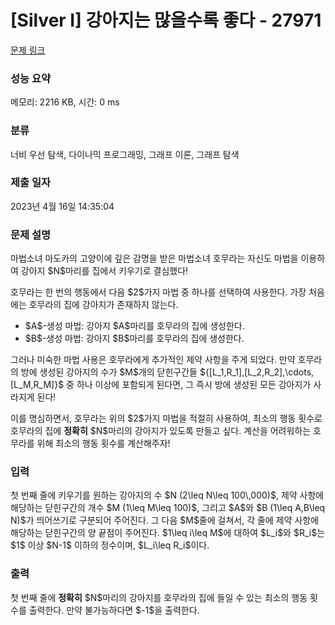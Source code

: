 # [Silver I] 강아지는 많을수록 좋다 - 27971 

[문제 링크](https://www.acmicpc.net/problem/27971) 

### 성능 요약

메모리: 2216 KB, 시간: 0 ms

### 분류

너비 우선 탐색, 다이나믹 프로그래밍, 그래프 이론, 그래프 탐색

### 제출 일자

2023년 4월 16일 14:35:04

### 문제 설명

<p>마법소녀 마도카의 고양이에 깊은 감명을 받은 마법소녀 호무라는 자신도 마법을 이용하여 강아지 $N$마리를 집에서 키우기로 결심했다!</p>

<p>호무라는 한 번의 행동에서 다음 $2$가지 마법 중 하나를 선택하여 사용한다. 가장 처음에는 호무라의 집에 강아지가 존재하지 않는다.</p>

<ul>
	<li>$A$-생성 마법: 강아지 $A$마리를 호무라의 집에 생성한다.</li>
	<li>$B$-생성 마법: 강아지 $B$마리를 호무라의 집에 생성한다.</li>
</ul>

<p>그러나 미숙한 마법 사용은 호무라에게 추가적인 제약 사항을 주게 되었다. 만약 호무라의 방에 생성된 강아지의 수가 $M$개의 닫힌구간들 ${[L_1,R_1],[L_2,R_2],\cdots,[L_M,R_M]}$ 중 하나 이상에 포함되게 된다면, 그 즉시 방에 생성된 모든 강아지가 사라지게 된다!</p>

<p>이를 명심하면서, 호무라는 위의 $2$가지 마법을 적절히 사용하여, 최소의 행동 횟수로 호무라의 집에 <strong>정확히</strong> $N$마리의 강아지가 있도록 만들고 싶다. 계산을 어려워하는 호무라를 위해 최소의 행동 횟수를 계산해주자!</p>

### 입력 

 <p>첫 번째 줄에 키우기를 원하는 강아지의 수 $N (2\leq N\leq 100\,000)$, 제약 사항에 해당하는 닫힌구간의 개수 $M (1\leq M\leq 100)$, 그리고 $A$와 $B (1\leq A,B\leq N)$가 띄어쓰기로 구분되어 주어진다. 그 다음 $M$줄에 걸쳐서, 각 줄에 제약 사항에 해당하는 닫힌구간의 양 끝점이 주어진다. $1\leq i\leq M$에 대하여 $L_i$와 $R_i$는 $1$ 이상 $N-1$ 이하의 정수이며, $L_i\leq R_i$이다.</p>

### 출력 

 <p>첫 번째 줄에 <strong>정확히</strong> $N$마리의 강아지를 호무라의 집에 들일 수 있는 최소의 행동 횟수를 출력한다. 만약 불가능하다면 $-1$을 출력한다.</p>


